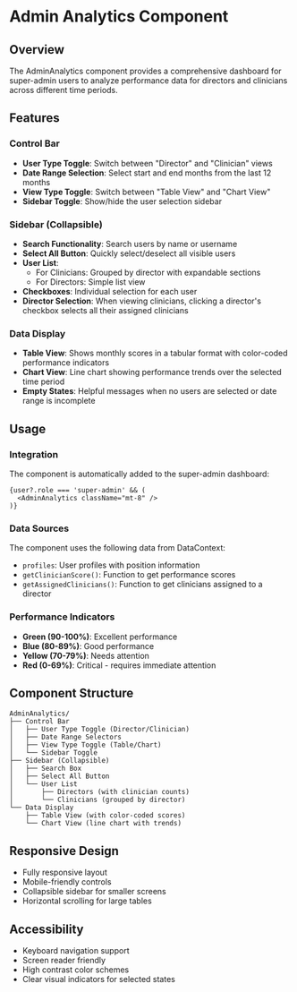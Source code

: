 # Admin Analytics Component

## Overview
The AdminAnalytics component provides a comprehensive dashboard for super-admin users to analyze performance data for directors and clinicians across different time periods.

## Features

### Control Bar
- **User Type Toggle**: Switch between "Director" and "Clinician" views
- **Date Range Selection**: Select start and end months from the last 12 months
- **View Type Toggle**: Switch between "Table View" and "Chart View"
- **Sidebar Toggle**: Show/hide the user selection sidebar

### Sidebar (Collapsible)
- **Search Functionality**: Search users by name or username
- **Select All Button**: Quickly select/deselect all visible users
- **User List**: 
  - For Clinicians: Grouped by director with expandable sections
  - For Directors: Simple list view
- **Checkboxes**: Individual selection for each user
- **Director Selection**: When viewing clinicians, clicking a director's checkbox selects all their assigned clinicians

### Data Display
- **Table View**: Shows monthly scores in a tabular format with color-coded performance indicators
- **Chart View**: Line chart showing performance trends over the selected time period
- **Empty States**: Helpful messages when no users are selected or date range is incomplete

## Usage

### Integration
The component is automatically added to the super-admin dashboard:

```tsx
{user?.role === 'super-admin' && (
  <AdminAnalytics className="mt-8" />
)}
```

### Data Sources
The component uses the following data from DataContext:
- `profiles`: User profiles with position information
- `getClinicianScore()`: Function to get performance scores
- `getAssignedClinicians()`: Function to get clinicians assigned to a director

### Performance Indicators
- **Green (90-100%)**: Excellent performance
- **Blue (80-89%)**: Good performance  
- **Yellow (70-79%)**: Needs attention
- **Red (0-69%)**: Critical - requires immediate attention

## Component Structure

```
AdminAnalytics/
├── Control Bar
│   ├── User Type Toggle (Director/Clinician)
│   ├── Date Range Selectors
│   ├── View Type Toggle (Table/Chart)
│   └── Sidebar Toggle
├── Sidebar (Collapsible)
│   ├── Search Box
│   ├── Select All Button
│   └── User List
│       ├── Directors (with clinician counts)
│       └── Clinicians (grouped by director)
└── Data Display
    ├── Table View (with color-coded scores)
    └── Chart View (line chart with trends)
```

## Responsive Design
- Fully responsive layout
- Mobile-friendly controls
- Collapsible sidebar for smaller screens
- Horizontal scrolling for large tables

## Accessibility
- Keyboard navigation support
- Screen reader friendly
- High contrast color schemes
- Clear visual indicators for selected states